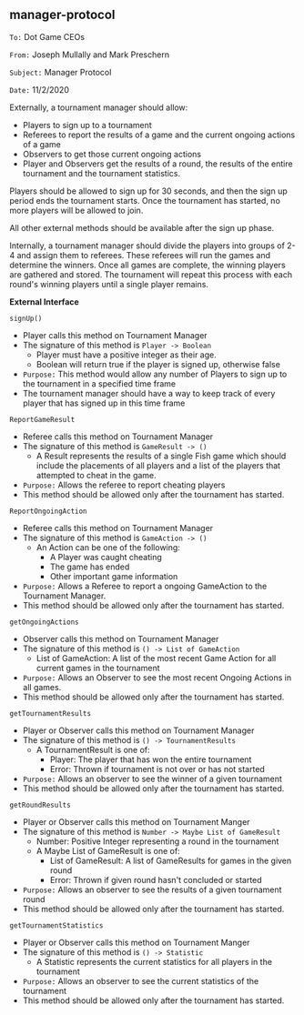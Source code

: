 ##  manager-protocol

`To:` Dot Game CEOs

`From:` Joseph Mullally and Mark Preschern

`Subject:` Manager Protocol

`Date:` 11/2/2020

Externally, a tournament manager should allow: 
- Players to sign up to a tournament 
- Referees to report the results of a game and the current ongoing actions of a game
- Observers to get those current ongoing actions
- Player and Observers get the results of a round, the results of the entire tournament and 
the tournament statistics.

Players should be allowed to sign up for 30 seconds, and then the sign up period ends the 
tournament starts.  Once the tournament has started, no more players will be allowed to join.

All other external methods should be available after the sign up phase.

Internally, a tournament manager should divide the players into groups of 2-4 and assign them to 
referees.  These referees will run the games and determine the winners.  Once all games are complete, 
the winning players are gathered and stored.  The tournament will repeat
this process with each round's winning players until a single player remains.

**External Interface**

`signUp()`
- Player calls this method on Tournament Manager
- The signature of this method is `Player -> Boolean`
    - Player must have a positive integer as their age.
    - Boolean will return true if the player is signed up, otherwise false
- `Purpose:` This method would allow any number of Players to sign up to the tournament in 
a specified time frame
- The tournament manager should have a way to keep track of every player that has signed 
up in this time frame

`ReportGameResult`
- Referee calls this method on Tournament Manager
- The signature of this method is `GameResult -> ()`
    - A Result represents the results of a single Fish game which should include the placements of 
    all players and a list of the players that attempted to cheat in the game.
- `Purpose:` Allows the referee to report cheating players
- This method should be allowed only after the tournament has started.

`ReportOngoingAction`
- Referee calls this method on Tournament Manager
- The signature of this method is `GameAction -> ()`
    - An Action can be one of the following:
        - A Player was caught cheating
        - The game has ended
        - Other important game information
- `Purpose:` Allows a Referee to report a ongoing GameAction to the Tournament Manager.
- This method should be allowed only after the tournament has started.

`getOngoingActions`
- Observer calls this method on Tournament Manager
- The signature of this method is `() -> List of GameAction`
    - List of GameAction: A list of the most recent Game Action for all current games in 
    the tournament
- `Purpose:` Allows an Observer to see the most recent Ongoing Actions in all games.
- This method should be allowed only after the tournament has started.

`getTournamentResults`
- Player or Observer calls this method on Tournament Manager
- The signature of this method is `() -> TournamentResults`
    - A TournamentResult is one of:
        - Player: The player that has won the entire tournament
        - Error: Thrown if tournament is not over or has not started
- `Purpose:` Allows an observer to see the winner of a given tournament
- This method should be allowed only after the tournament has started.

`getRoundResults`
- Player or Observer calls this method on Tournament Manger
- The signature of this method is `Number -> Maybe List of GameResult`
    - Number: Positive Integer representing a round in the tournament
    - A Maybe List of GameResult is one of:
        - List of GameResult: A list of GameResults for games in the given round
        - Error: Thrown if given round hasn't concluded or started
- `Purpose:` Allows an observer to see the results of a given tournament round
- This method should be allowed only after the tournament has started.

`getTournamentStatistics`
- Player or Observer calls this method on Tournament Manger
- The signature of this method is `() -> Statistic`
    - A Statistic represents the current statistics for all players in the tournament
- `Purpose:` Allows an observer to see the current statistics of the tournament
- This method should be allowed only after the tournament has started.
